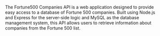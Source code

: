 The Fortune500 Companies API is a web application designed to provide easy access to a database of Fortune 500 companies. Built using Node.js and Express for the server-side logic and MySQL as the database management system, this API allows users to retrieve information about companies from the Fortune 500 list.
